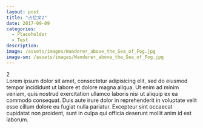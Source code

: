 ```yaml
---
layout: post
title: "占位文2"
date: 2017-09-09
categories:
  - Placeholder
  - Test
description:
image: /assets/images/Wanderer_above_the_Sea_of_Fog.jpg
image-sm: /assets/images/Wanderer_above_the_Sea_of_Fog.jpg
---
```

2  
Lorem ipsum dolor sit amet, consectetur adipisicing elit, sed do eiusmod tempor incididunt ut labore et dolore magna aliqua. Ut enim ad minim veniam, quis nostrud exercitation ullamco laboris nisi ut aliquip ex ea commodo consequat. Duis aute irure dolor in reprehenderit in voluptate velit esse cillum dolore eu fugiat nulla pariatur. Excepteur sint occaecat cupidatat non proident, sunt in culpa qui officia deserunt mollit anim id est laborum.
